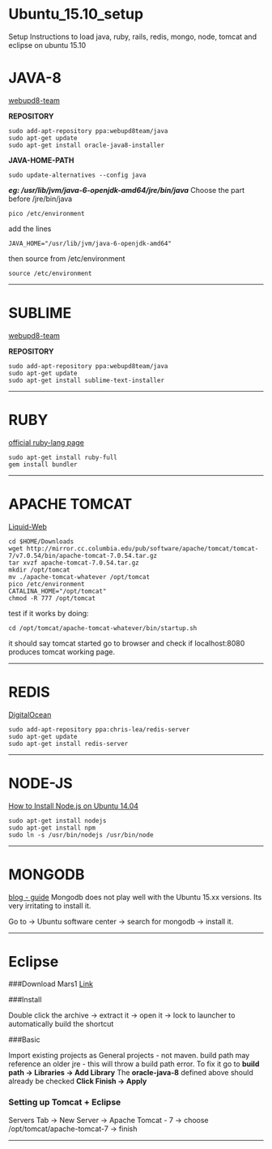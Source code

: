 # Ubuntu_15.10_setup
Setup Instructions to load java, ruby, rails, redis, mongo, node, tomcat and eclipse on ubuntu 15.10 

# JAVA-8


[webupd8-team](http://www.webupd8.org/2012/09/install-oracle-java-8-in-ubuntu-via-ppa.html)


__REPOSITORY__
```
sudo add-apt-repository ppa:webupd8team/java
sudo apt-get update
sudo apt-get install oracle-java8-installer
```
__JAVA-HOME-PATH__

```
sudo update-alternatives --config java
```

___eg:  /usr/lib/jvm/java-6-openjdk-amd64/jre/bin/java___
Choose the part before /jre/bin/java

```
pico /etc/environment
```
add the lines 

```
JAVA_HOME="/usr/lib/jvm/java-6-openjdk-amd64"
```

then source from /etc/environment
```
source /etc/environment
```

---

# SUBLIME


[webupd8-team](http://www.webupd8.org/2013/07/sublime-text-3-ubuntu-ppa-now-available.html)


__REPOSITORY__
```
sudo add-apt-repository ppa:webupd8team/java
sudo apt-get update
sudo apt-get install sublime-text-installer
```

---

# RUBY

[official ruby-lang page](https://www.ruby-lang.org/en/documentation/installation/)

```
sudo apt-get install ruby-full
gem install bundler
```

---


# APACHE TOMCAT

[Liquid-Web](http://www.liquidweb.com/kb/how-to-install-apache-tomcat-7-on-ubuntu-14-04/)

```
cd $HOME/Downloads
wget http://mirror.cc.columbia.edu/pub/software/apache/tomcat/tomcat-7/v7.0.54/bin/apache-tomcat-7.0.54.tar.gz
tar xvzf apache-tomcat-7.0.54.tar.gz
mkdir /opt/tomcat
mv ./apache-tomcat-whatever /opt/tomcat
pico /etc/environment
CATALINA_HOME="/opt/tomcat"
chmod -R 777 /opt/tomcat
```
test if it works by doing:

```
cd /opt/tomcat/apache-tomcat-whatever/bin/startup.sh
```

it should say tomcat started
go to browser and check if 
localhost:8080 produces tomcat working page.

---


# REDIS


[DigitalOcean](https://www.digitalocean.com/community/tutorials/how-to-configure-a-redis-cluster-on-ubuntu-14-04)


```
sudo add-apt-repository ppa:chris-lea/redis-server
sudo apt-get update
sudo apt-get install redis-server
```
---

# NODE-JS


[How to Install Node.js on Ubuntu 14.04](http://www.hostingadvice.com/how-to/install-nodejs-ubuntu-14-04/#ubuntu-package-manager)


```
sudo apt-get install nodejs
sudo apt-get install npm
sudo ln -s /usr/bin/nodejs /usr/bin/node
```

---

# MONGODB
[blog - guide](https://rohan-paul.github.io/mongodb_in_ubuntu/2015/09/03/How_to_Install_MongoDB_Iin_Ubuntu-15.04.html)
Mongodb does not play well with the Ubuntu 15.xx versions.
Its very irritating to install it.

Go to -> Ubuntu software center -> search for mongodb -> install it.


---

# Eclipse

###Download Mars1
[Link](http://www.eclipse.org/downloads/packages/eclipse-ide-java-ee-developers/mars1)



###Install


Double click the archive -> extract it -> open it -> lock to launcher to automatically build the shortcut



###Basic


Import existing projects as General projects - not maven.
build path may reference an older jre - this will throw a build path error.
To fix it go to __build path -> Libraries -> Add Library__ 
The __oracle-java-8__ defined above should already be checked
__Click Finish -> Apply__


### Setting up Tomcat + Eclipse
Servers Tab -> New Server -> Apache Tomcat - 7 -> choose /opt/tomcat/apache-tomcat-7 -> finish


---





